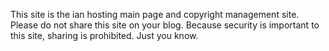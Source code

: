 This site is the ian hosting main page and copyright management site.
Please do not share this site on your blog.
Because security is important to this site, sharing is prohibited.
Just you know.
